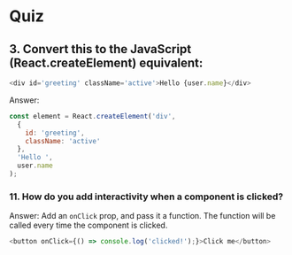 # Quiz

## 3. Convert this to the JavaScript (React.createElement) equivalent:
```js
<div id='greeting' className='active'>Hello {user.name}</div>
```

Answer:
```js
const element = React.createElement('div', 
  {
    id: 'greeting',
    className: 'active'
  },
  'Hello ',
  user.name
);
```

### 11. How do you add interactivity when a component is clicked?
Answer:
Add an `onClick` prop, and pass it a function. The function will be called every time the component is clicked.
```js
<button onClick={() => console.log('clicked!');}>Click me</button>
```
